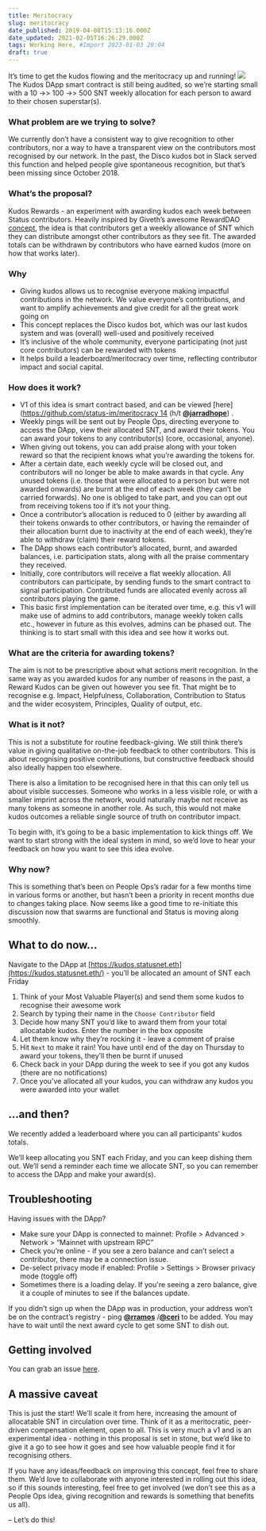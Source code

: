 ```yaml
---
title: Meritocracy
slug: meritocracy
date_published: 2019-04-08T15:13:16.000Z
date_updated: 2021-02-05T16:26:29.000Z
tags: Working Here, #Import 2023-01-03 20:04
draft: true
---
```


It’s time to get the kudos flowing and the meritocracy up and running!
![](https://discuss.status.im/uploads/default/original/1X/4f5caf0fab2e2367843a3c9e78987dbfde8cdaa6.gif)
The Kudos DApp smart contract is still being audited, so we’re starting small with a 10 ->> 100 ->> 500 SNT weekly allocation for each person to award to their chosen superstar(s).

### What problem are we trying to solve?

We currently don’t have a consistent way to give recognition to other contributors, nor a way to have a transparent view on the contributors most recognised by our network. In the past, the Disco kudos bot in Slack served this function and helped people give spontaneous recognition, but that’s been missing since October 2018.

### What’s the proposal?

Kudos Rewards - an experiment with awarding kudos each week between Status contributors. Heavily inspired by Giveth’s awesome RewardDAO [concept](https://wiki.giveth.io/dac/contributors-guide/), the idea is that contributors get a weekly allowance of SNT which they can distribute amongst other contributors as they see fit. The awarded totals can be withdrawn by contributors who have earned kudos (more on how that works later).

### Why

- Giving kudos allows us to recognise everyone making impactful contributions in the network. We value everyone’s contributions, and want to amplify achievements and give credit for all the great work going on
- This concept replaces the Disco kudos bot, which was our last kudos system and was (overall) well-used and positively received
- It’s inclusive of the whole community, everyone participating (not just core contributors) can be rewarded with tokens
- It helps build a leaderboard/meritocracy over time, reflecting contributor impact and social capital.

### How does it work?

- V1 of this idea is smart contract based, and can be viewed [here]([https://github.com/status-im/meritocracy 14](https://github.com/status-im/meritocracy) (h/t [**@jarradhope**](https://discuss.status.im/u/jarradhope)) .
- Weekly pings will be sent out by People Ops, directing everyone to access the DApp, view their allocated SNT, and award their tokens. You can award your tokens to any contributor(s) (core, occasional, anyone).
- When giving out tokens, you can add praise along with your token reward so that the recipient knows what you’re awarding the tokens for.
- After a certain date, each weekly cycle will be closed out, and contributors will no longer be able to make awards in that cycle. Any unused tokens (i.e. those that were allocated to a person but were not awarded onwards) are burnt at the end of each week (they can’t be carried forwards). No one is obliged to take part, and you can opt out from receiving tokens too if it’s not your thing.
- Once a contributor’s allocation is reduced to 0 (either by awarding all their tokens onwards to other contributors, or having the remainder of their allocation burnt due to inactivity at the end of each week), they’re able to withdraw (claim) their reward tokens.
- The DApp shows each contributor’s allocated, burnt, and awarded balances, i.e. participation stats, along with all the praise commentary they received.
- Initially, core contributors will receive a flat weekly allocation. All contributors can participate, by sending funds to the smart contract to signal participation. Contributed funds are allocated evenly across all contributors playing the game.
- This basic first implementation can be iterated over time, e.g. this v1 will make use of admins to add contributors, manage weekly token calls etc., however in future as this evolves, admins can be phased out. The thinking is to start small with this idea and see how it works out.

### What are the criteria for awarding tokens?

The aim is not to be prescriptive about what actions merit recognition. In the same way as you awarded kudos for any number of reasons in the past, a Reward Kudos can be given out however you see fit. That might be to recognise e.g. Impact, Helpfulness, Collaboration, Contribution to Status and the wider ecosystem, Principles, Quality of output, etc.

### What is it not?

This is not a substitute for routine feedback-giving. We still think there’s value in giving qualitative on-the-job feedback to other contributors. This is about recognising positive contributions, but constructive feedback should also ideally happen too elsewhere.

There is also a limitation to be recognised here in that this can only tell us about visible successes. Someone who works in a less visible role, or with a smaller imprint across the network, would naturally maybe not receive as many tokens as someone in another role. As such, this would not make kudos outcomes a reliable single source of truth on contributor impact.

To begin with, it’s going to be a basic implementation to kick things off. We want to start strong with the ideal system in mind, so we’d love to hear your feedback on how you want to see this idea evolve.

### Why now?

This is something that’s been on People Ops’s radar for a few months time in various forms or another, but hasn’t been a priority in recent months due to changes taking place. Now seems like a good time to re-initiate this discussion now that swarms are functional and Status is moving along smoothly.

## What to do now…

Navigate to the DApp at [https://kudos.statusnet.eth](https://kudos.statusnet.eth/) - you’ll be allocated an amount of SNT each Friday

1. Think of your Most Valuable Player(s) and send them some kudos to recognise their awesome work
2. Search by typing their name in the `Choose Contributor` field
3. Decide how many SNT you’d like to award them from your total allocatable kudos. Enter the number in the box opposite
4. Let them know why they’re rocking it - leave a comment of praise
5. Hit `Next` to make it rain! You have until end of the day on Thursday to award your tokens, they’ll then be burnt if unused
6. Check back in your DApp during the week to see if you got any kudos (there are no notifications)
7. Once you’ve allocated all your kudos, you can withdraw any kudos you were awarded into your wallet

## …and then?

We recently added a leaderboard where you can all participants' kudos totals.

We’ll keep allocating you SNT each Friday, and you can keep dishing them out. We’ll send a reminder each time we allocate SNT, so you can remember to access the DApp and make your award(s).

## Troubleshooting

Having issues with the DApp?

- Make sure your DApp is connected to mainnet: Profile > Advanced > Network > “Mainnet with upstream RPC”
- Check you’re online - if you see a zero balance and can’t select a contributor, there may be a connection issue.
- De-select privacy mode if enabled: Profile > Settings > Browser privacy mode (toggle off)
- Sometimes there is a loading delay. If you're seeing a zero balance, give it a couple of minutes to see if the balances update.

If you didn’t sign up when the DApp was in production, your address won’t be on the contract’s registry - ping [**@rramos**](https://discuss.status.im/u/rramos) /[**@ceri**](https://discuss.status.im/u/ceri) to be added. You may have to wait until the next award cycle to get some SNT to dish out.

## Getting involved

You can grab an issue [here](https://github.com/status-im/meritocracy/issues).

## A massive caveat

This is just the start! We’ll scale it from here, increasing the amount of allocatable SNT in circulation over time. Think of it as a meritocratic, peer-driven compensation element, open to all. This is very much a v1 and is an experimental idea - nothing in this proposal is set in stone, but we’d like to give it a go to see how it goes and see how valuable people find it for recognising others.

If you have any ideas/feedback on improving this concept, feel free to share them. We’d love to collaborate with anyone interested in rolling out this idea, so if this sounds interesting, feel free to get involved (we don’t see this as a People Ops idea, giving recognition and rewards is something that benefits us all).

– Let’s do this!
